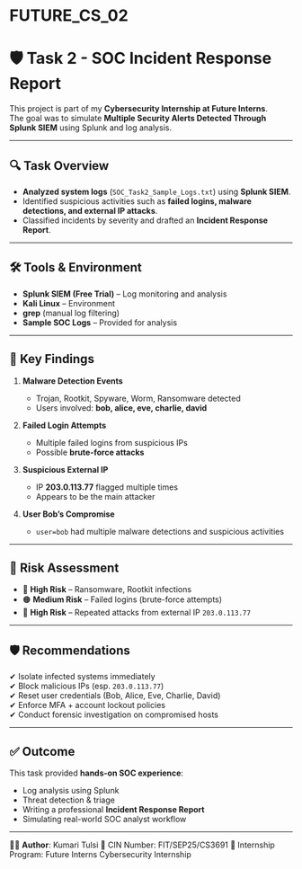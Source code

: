 # FUTURE_CS_02

# 🛡️ Task 2 - SOC Incident Response Report  

This project is part of my **Cybersecurity Internship at Future Interns**.  
The goal was to simulate **Multiple Security Alerts Detected Through Splunk SIEM** using Splunk and log analysis.  

---

## 🔍 Task Overview
- **Analyzed system logs** (`SOC_Task2_Sample_Logs.txt`) using **Splunk SIEM**.  
- Identified suspicious activities such as **failed logins, malware detections, and external IP attacks**.  
- Classified incidents by severity and drafted an **Incident Response Report**.  

---

## 🛠️ Tools & Environment
- **Splunk SIEM (Free Trial)** – Log monitoring and analysis  
- **Kali Linux** – Environment  
- **grep** (manual log filtering)  
- **Sample SOC Logs** – Provided for analysis  

---

## 🔎 Key Findings
1. **Malware Detection Events**  
   - Trojan, Rootkit, Spyware, Worm, Ransomware detected  
   - Users involved: **bob, alice, eve, charlie, david**  

2. **Failed Login Attempts**  
   - Multiple failed logins from suspicious IPs  
   - Possible **brute-force attacks**  

3. **Suspicious External IP**  
   - IP **203.0.113.77** flagged multiple times  
   - Appears to be the main attacker  

4. **User Bob’s Compromise**  
   - `user=bob` had multiple malware detections and suspicious activities  

---

## 🎯 Risk Assessment
- 🔴 **High Risk** – Ransomware, Rootkit infections  
- 🟠 **Medium Risk** – Failed logins (brute-force attempts)  
- 🔴 **High Risk** – Repeated attacks from external IP `203.0.113.77`  

---

## 🛡️ Recommendations
✔ Isolate infected systems immediately  
✔ Block malicious IPs (esp. `203.0.113.77`)  
✔ Reset user credentials (Bob, Alice, Eve, Charlie, David)  
✔ Enforce MFA + account lockout policies  
✔ Conduct forensic investigation on compromised hosts  

---

## ✅ Outcome
This task provided **hands-on SOC experience**:  
- Log analysis using Splunk  
- Threat detection & triage  
- Writing a professional **Incident Response Report**  
- Simulating real-world SOC analyst workflow  

---

👩‍💻 **Author**: Kumari Tulsi 
📌 CIN Number: FIT/SEP25/CS3691
💼 Internship Program: Future Interns Cybersecurity Internship  
